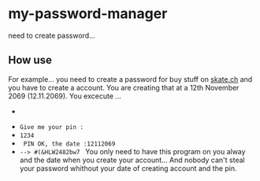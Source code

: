 # my-password-manager

need to create password...


## How use

For example... you need to create a password for buy stuff on [skate.ch](https://www.skate.ch)
and you have to create a account. You are creating that at a 12th November 2069 (12.11.2069).
You excecute ...
* ```~$ ./passwordManager 
* ```Give me your pin :```
* ```1234```
* ``` PIN OK, the date :12112069```
* ```--> #(&HLW2482bw7 ```
You only need to have this program on you alway and the date when you create your account...
And nobody can't steal your password whithout your date of creating account and the pin.


